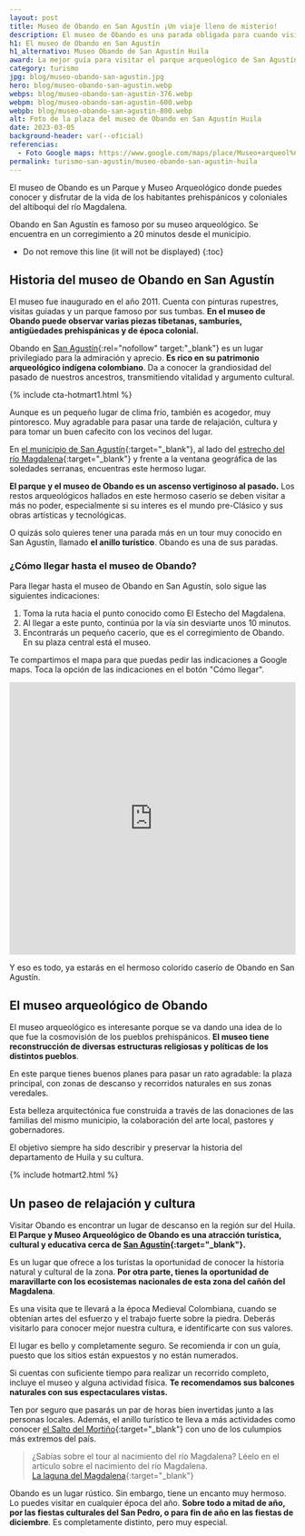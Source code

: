 ```yaml
---
layout: post
title: Museo de Obando en San Agustín ¡Un viaje lleno de misterio!
description: El museo de Obando es una parada obligada para cuando visitas San Agustín Huila. Es parte del tour conocido como El Anillo Turístico. Conócelo.
h1: El museo de Obando en San Agustín
h1_alternativo: Museo Obando de San Agustín Huila
award: La mejor guía para visitar el parque arqueológico de San Agustín Huila
category: turismo
jpg: blog/museo-obando-san-agustin.jpg
hero: blog/museo-obando-san-agustin.webp
webps: blog/museo-obando-san-agustin-376.webp
webpm: blog/museo-obando-san-agustin-600.webp
webpb: blog/museo-obando-san-agustin-800.webp
alt: Foto de la plaza del museo de Obando en San Agustín Huila
date: 2023-03-05
background-header: var(--oficial)
referencias:
  - Foto Google maps: https://www.google.com/maps/place/Museo+arqueol%C3%B3gico+de+Obando/@1.939533,-76.2981777,3a,75y,90t/data=!3m8!1e2!3m6!1sAF1QipNhvExf4liH9OakBSbxtag_sIGEQlD1JUdgSVCL!2e10!3e12!6shttps:%2F%2Flh5.googleusercontent.com%2Fp%2FAF1QipNhvExf4liH9OakBSbxtag_sIGEQlD1JUdgSVCL%3Dw216-h100-k-no!7i4056!8i1872!4m15!1m7!3m6!1s0x8e256536e36cb58b:0x37850a0804fbcf29!2sObando,+San+Agust%C3%ADn,+Huila,+Colombia!3b1!8m2!3d1.9400639!4d-76.2983514!3m6!1s0x8e2565376da5dab1:0x3880cb8707e22466!8m2!3d1.939533!4d-76.2981777!14m1!1BCgIgAQ?hl=es-ES
permalink: turismo-san-agustin/museo-obando-san-agustin-huila
---
```

El museo de Obando es un Parque y Museo Arqueológico donde puedes conocer y disfrutar de la vida de los habitantes prehispánicos y coloniales del altiboqui del río Magdalena.
<!-- excerpt -->

Obando en San Agustín es famoso por su museo arqueológico. Se encuentra en un corregimiento a 20 minutos desde el municipio.

* Do not remove this line (it will not be displayed)
{:toc}

## Historia del museo de Obando en San Agustín

El museo fue inaugurado en el año 2011. Cuenta con pinturas rupestres, visitas guiadas y un parque famoso por sus tumbas. **En el museo de Obando puede observar varias piezas tibetanas, samburíes, antigüedades prehispánicas y de época colonial.**

Obando en [San Agustín](https://es.wikipedia.org/wiki/San_Agust%C3%ADn_(Huila)){:rel="nofollow" target:"_blank"} es un lugar privilegiado para la admiración y aprecio. **Es rico en su patrimonio arqueológico indígena colombiano**. Da a conocer la grandiosidad del pasado de nuestros ancestros, transmitiendo vitalidad y argumento cultural.

{% include cta-hotmart1.html %}

Aunque es un pequeño lugar de clima frío, también es acogedor, muy pintoresco. Muy agradable para pasar una tarde de relajación, cultura y para tomar un buen cafecito con los vecinos del lugar.

En [el municipio de San Agustín]({{'turismo-san-agustin/magia-san-agustin-huila'|relative_url}} "San Agustín Huila"){:target="_blank"}, al lado del [estrecho del río Magdalena]({{'turismo-san-agustin/estrecho-rio-magdalena'|relative_url}} "Estrecho del Magdalena San Agustín Huila"){:target="_blank"} y frente a la ventana geográfica de las soledades serranas, encuentras este hermoso lugar.

**El parque y el museo de Obando es un ascenso vertiginoso al pasado.** Los restos arqueológicos hallados en este hermoso caserío se deben visitar a más no poder, especialmente si su interes es el mundo pre-Clásico y sus obras artísticas y tecnológicas.

O quizás solo quieres tener una parada más en un tour muy conocido en San Agustín, llamado **el anillo turístico**. Obando es una de sus paradas.

### ¿Cómo llegar hasta el museo de Obando?

Para llegar hasta el museo de Obando en San Agustín, solo sigue las siguientes indicaciones:

1. Toma la ruta hacia el punto conocido como El Estecho del Magdalena.
2. Al llegar a este punto, continúa por la vía sin desviarte unos 10 minutos.
3. Encontrarás un pequeño cacerío, que es el corregimiento de Obando. En su plaza central está el museo.

Te compartimos el mapa para que puedas pedir las indicaciones a Google maps. Toca la opción de las indicaciones en el botón "Cómo llegar".

<iframe src="https://www.google.com/maps/embed?pb=!1m18!1m12!1m3!1d31900.773296100146!2d-76.30442889657694!3d1.9121407607769978!2m3!1f0!2f0!3f0!3m2!1i1024!2i768!4f13.1!3m3!1m2!1s0x8e2565376da5dab1%3A0x3880cb8707e22466!2sMuseo%20arqueol%C3%B3gico%20de%20Obando!5e0!3m2!1ses!2sco!4v1650558254863!5m2!1ses!2sco" width="100%" height="480" style="border:0;" allowfullscreen="" loading="lazy" referrerpolicy="no-referrer-when-downgrade"></iframe>

Y eso es todo, ya estarás en el hermoso colorido caserío de Obando en San Agustín.

## El museo arqueológico de Obando

El museo arqueológico es interesante porque se va dando una idea de lo que fue la cosmovisión de los pueblos prehispánicos. **El museo tiene reconstrucción de diversas estructuras religiosas y políticas de los distintos pueblos**.

En este parque tienes buenos planes para pasar un rato agradable: la plaza principal, con zonas de descanso y recorridos naturales en sus zonas veredales.

Esta belleza arquitectónica fue construida a través de las donaciones de las familias del mismo municipio, la colaboración del arte local, pastores y gobernadores.

El objetivo siempre ha sido describir y preservar la historia del departamento de Huila y su cultura.

{% include hotmart2.html %}

## Un paseo de relajación y cultura

Visitar Obando es encontrar un lugar de descanso en la región sur del Huila. **El Parque y Museo Arqueológico de Obando es una atracción turística, cultural y educativa cerca de [San Agustín]({{'turismo-san-agustin/san-agustin-huila-magia-aventura-extrema'|relative_url}} "San Agustín Huila"){:target="_blank"}.**

Es un lugar que ofrece a los turistas la oportunidad de conocer la historia natural y cultural de la zona. **Por otra parte, tienes la oportunidad de maravillarte con los ecosistemas nacionales de esta zona del cañón del Magdalena**.

Es una visita que te llevará a la época Medieval Colombiana, cuando se obtenían artes del esfuerzo y el trabajo fuerte sobre la piedra. Deberás visitarlo para conocer mejor nuestra cultura, e identificarte con sus valores.

El lugar es bello y completamente seguro. Se recomienda ir con un guía, puesto que los sitios están expuestos y no están numerados.

Si cuentas con suficiente tiempo para realizar un recorrido completo, incluye el museo y alguna actividad física. **Te recomendamos sus balcones naturales con sus espectaculares vistas.**

Ten por seguro que pasarás un par de horas bien invertidas junto a las personas locales. Además, el anillo turístico te lleva a más actividades como conocer [el Salto del Mortiño]({{'turismo-san-agustin/cascada-salto-mortino-isnos'|relative_url}} "Cascada el Salto del Mortiño"){:target="_blank"} con uno de los culumpios más extremos del país.

>¿Sabías sobre el tour al nacimiento del río Magdalena? Léelo en el artículo sobre el nacimiento del río Magdalena.  
[La laguna del Magdalena]({{'turismo-san-agustin/laguna-del-magdalena'}} "Laguna del Magdalena"){:target="_blank"}

Obando es un lugar rústico. Sin embargo, tiene un encanto muy hermoso. Lo puedes visitar en cualquier época del año. **Sobre todo a mitad de año, por las fiestas culturales del San Pedro, o para fin de año en las fiestas de diciembre**. Es completamente distinto, pero muy especial.
